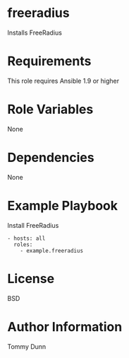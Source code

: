 # freeradius

Installs FreeRadius

# Requirements

This role requires Ansible 1.9 or higher

# Role Variables

None

# Dependencies

None

# Example Playbook

Install FreeRadius

    - hosts: all
      roles:
        - example.freeradius  

# License

BSD

# Author Information

Tommy Dunn
